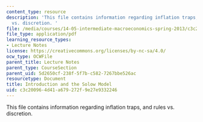 ```yaml
---
content_type: resource
description: 'This file contains information regarding inflation traps, and rules
  vs. discretion. '
file: /media/courses/14-05-intermediate-macroeconomics-spring-2013/c3c200964d41a679272f9e27e9332246_MIT14_05S13_LecNot_bar-gor.pdf
file_type: application/pdf
learning_resource_types:
- Lecture Notes
license: https://creativecommons.org/licenses/by-nc-sa/4.0/
ocw_type: OCWFile
parent_title: Lecture Notes
parent_type: CourseSection
parent_uid: 5d2650cf-238f-5f7b-c582-7267bbe526ac
resourcetype: Document
title: Introduction and the Solow Model
uid: c3c20096-4d41-a679-272f-9e27e9332246
---
```

This file contains information regarding inflation traps, and rules vs. discretion. 